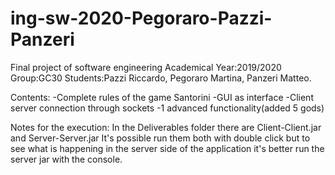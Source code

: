 # ing-sw-2020-Pegoraro-Pazzi-Panzeri

Final project of software engineering
Academical Year:2019/2020
Group:GC30
Students:Pazzi Riccardo, Pegoraro Martina, Panzeri Matteo.

Contents:
    -Complete rules of the game Santorini
    -GUI as interface 
    -Client server connection through sockets 
    -1 advanced functionality(added 5 gods)

Notes for the execution:
In the Deliverables folder there are Client-Client.jar and Server-Server.jar 
It's possible run them both with double click but to see what is happening in the server side of the application 
it's better run the server jar with the console.  

